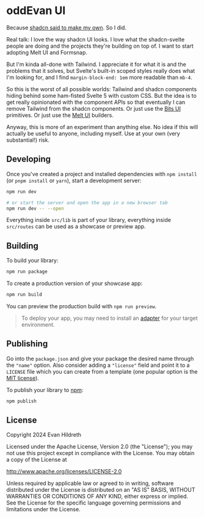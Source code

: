 # oddEvan UI

Because [shadcn said to make my own](https://shadcn-svelte.com/). So I did.

Real talk: I love the way shadcn UI looks. I love what the shadcn-svelte people are doing and the projects they're building on top of. I want to start adopting Melt UI and Formsnap.

But I'm kinda all-done with Tailwind. I appreciate it for what it is and the problems that it solves, but Svelte's built-in scoped styles really does what I'm looking for, and I find `margin-block-end: 1em` more readable than `mb-4`.

So this is the worst of all possible worlds: Tailwind and shadcn components hiding behind some ham-fisted Svelte 5 with custom CSS. But the idea is to get really opinionated with the component APIs so that eventually I can remove Tailwind from the shadcn components. Or just use the [Bits UI](https://www.bits-ui.com/) primitives. Or just use the [Melt UI](https://melt-ui.com) builders.

Anyway, this is more of an experiment than anything else. No idea if this will actually be useful to anyone, including myself. Use at your own (very substantial!) risk.

## Developing

Once you've created a project and installed dependencies with `npm install` (or `pnpm install` or `yarn`), start a development server:

```bash
npm run dev

# or start the server and open the app in a new browser tab
npm run dev -- --open
```

Everything inside `src/lib` is part of your library, everything inside `src/routes` can be used as a showcase or preview app.

## Building

To build your library:

```bash
npm run package
```

To create a production version of your showcase app:

```bash
npm run build
```

You can preview the production build with `npm run preview`.

> To deploy your app, you may need to install an [adapter](https://kit.svelte.dev/docs/adapters) for your target environment.

## Publishing

Go into the `package.json` and give your package the desired name through the `"name"` option. Also consider adding a `"license"` field and point it to a `LICENSE` file which you can create from a template (one popular option is the [MIT license](https://opensource.org/license/mit/)).

To publish your library to [npm](https://www.npmjs.com):

```bash
npm publish
```

## License

Copyright 2024 Evan Hildreth

Licensed under the Apache License, Version 2.0 (the "License");
you may not use this project except in compliance with the License.
You may obtain a copy of the License at

  http://www.apache.org/licenses/LICENSE-2.0

Unless required by applicable law or agreed to in writing, software
distributed under the License is distributed on an "AS IS" BASIS,
WITHOUT WARRANTIES OR CONDITIONS OF ANY KIND, either express or implied.
See the License for the specific language governing permissions and
limitations under the License.
